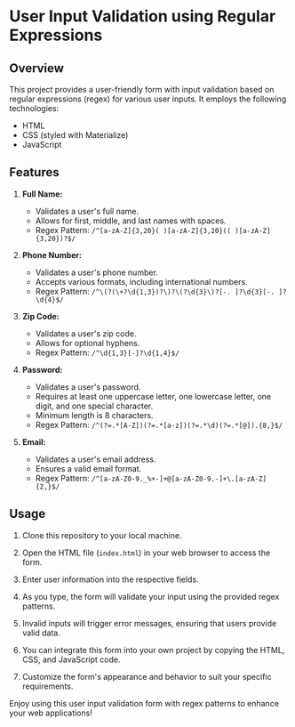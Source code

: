 # User Input Validation using Regular Expressions

## Overview

This project provides a user-friendly form with input validation based on regular expressions (regex) for various user inputs. It employs the following technologies:

- HTML
- CSS (styled with Materialize)
- JavaScript

## Features

1. **Full Name:**
   - Validates a user's full name.
   - Allows for first, middle, and last names with spaces.
   - Regex Pattern: `/^[a-zA-Z]{3,20}( )[a-zA-Z]{3,20}(( )[a-zA-Z]{3,20})?$/`

2. **Phone Number:**
   - Validates a user's phone number.
   - Accepts various formats, including international numbers.
   - Regex Pattern: `/^\(?(\+?\d{1,3})?\)?\(?\d{3}\)?[-. ]?\d{3}[-. ]?\d{4}$/`

3. **Zip Code:**
   - Validates a user's zip code.
   - Allows for optional hyphens.
   - Regex Pattern: `/^\d{1,3}[-]?\d{1,4}$/`

4. **Password:**
   - Validates a user's password.
   - Requires at least one uppercase letter, one lowercase letter, one digit, and one special character.
   - Minimum length is 8 characters.
   - Regex Pattern: `/^(?=.*[A-Z])(?=.*[a-z])(?=.*\d)(?=.*[@]).{8,}$/`

5. **Email:**
   - Validates a user's email address.
   - Ensures a valid email format.
   - Regex Pattern: `/^[a-zA-Z0-9._%+-]+@[a-zA-Z0-9.-]+\.[a-zA-Z]{2,}$/`

## Usage

1. Clone this repository to your local machine.

2. Open the HTML file (`index.html`) in your web browser to access the form.

3. Enter user information into the respective fields.

4. As you type, the form will validate your input using the provided regex patterns.

5. Invalid inputs will trigger error messages, ensuring that users provide valid data.

6. You can integrate this form into your own project by copying the HTML, CSS, and JavaScript code.

7. Customize the form's appearance and behavior to suit your specific requirements.

Enjoy using this user input validation form with regex patterns to enhance your web applications!
